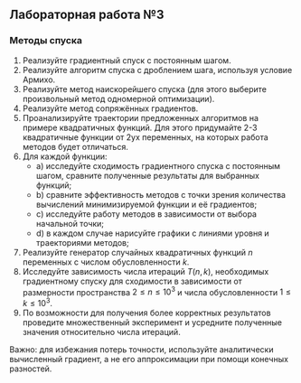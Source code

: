 ## Лабораторная работа №3
### Методы спуска

1. Реализуйте градиентный спуск с постоянным шагом.
2. Реализуйте алгоритм спуска с дроблением шага, используя условие Армихо.
3. Реализуйте метод наискорейшего спуска (для этого выберите произвольный метод одномерной оптимизации).
4. Реализуйте метод сопряжённых градиентов.
5. Проанализируйте траектории предложенных алгоритмов на примере квадратичных функций. Для этого придумайте 2-3 квадратичные функции от 2ух переменных, на которых работа методов будет отличаться.
6. Для каждой функции:
   + a) исследуйте сходимость градиентного спуска с постоянным шагом, сравните полученные результаты для выбранных функций;
   + b) сравните эффективность методов с точки зрения количества вычислений минимизируемой функции и её градиентов;
   + c) исследуйте работу методов в зависимости от выбора начальной точки;
   + d) в каждом случае нарисуйте графики с линиями уровня и траекториями методов;
7. Реализуйте генератор случайных квадратичных функций $n$ переменных с числом обусловленности $k$.
8. Исследуйте зависимость числа итераций $T(n, k)$, необходимых градиентному спуску для сходимости в зависимости от размерности пространства $2 \leq n \leq 10^3$ и числа обусловленности $1 \leq k \leq 10^3$.
9. По возможности для получения более корректных результатов проведите множественный эксперимент и усредните полученные значения относительно числа итераций.

Важно: для избежания потерь точности, используйте аналитически вычисленный градиент, а не его аппроксимации при помощи конечных разностей.

